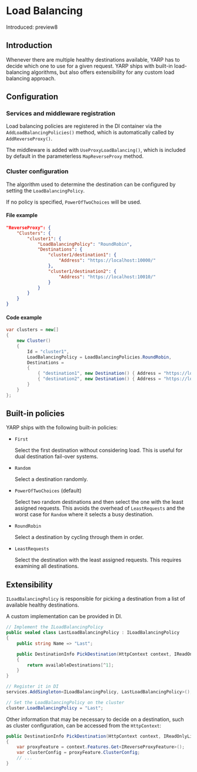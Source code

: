 # Load Balancing

Introduced: preview8

## Introduction

Whenever there are multiple healthy destinations available, YARP has to decide which one to use for a given request.
YARP ships with built-in load-balancing algorithms, but also offers extensibility for any custom load balancing approach.

## Configuration

### Services and middleware registration

Load balancing policies are registered in the DI container via the `AddLoadBalancingPolicies()` method, which is automatically called by `AddReverseProxy()`.

The middleware is added with `UseProxyLoadBalancing()`, which is included by default in the parameterless `MapReverseProxy` method.

### Cluster configuration

The algorithm used to determine the destination can be configured by setting the `LoadBalancingPolicy`.

If no policy is specified, `PowerOfTwoChoices` will be used.

#### File example

```JSON
"ReverseProxy": {
    "Clusters": {
        "cluster1": {
            "LoadBalancingPolicy": "RoundRobin",
            "Destinations": {
                "cluster1/destination1": {
                    "Address": "https://localhost:10000/"
                },
                "cluster1/destination2": {
                    "Address": "https://localhost:10010/"
                }
            }
        }
    }
}
```

#### Code example

```C#
var clusters = new[]
{
    new Cluster()
    {
        Id = "cluster1",
        LoadBalancingPolicy = LoadBalancingPolicies.RoundRobin,
        Destinations =
        {
            { "destination1", new Destination() { Address = "https://localhost:10000" } },
            { "destination2", new Destination() { Address = "https://localhost:10010" } }
        }
    }
};
```

## Built-in policies

YARP ships with the following built-in policies:
- `First`

    Select the first destination without considering load. This is useful for dual destination fail-over systems.
- `Random`

    Select a destination randomly.
- `PowerOfTwoChoices` (default)

    Select two random destinations and then select the one with the least assigned requests.
    This avoids the overhead of `LeastRequests` and the worst case for `Random` where it selects a busy destination.
- `RoundRobin`

    Select a destination by cycling through them in order.
- `LeastRequests`

    Select the destination with the least assigned requests. This requires examining all destinations.

## Extensibility

`ILoadBalancingPolicy` is responsible for picking a destination from a list of available healthy destinations.

A custom implementation can be provided in DI.

```c#
// Implement the ILoadBalancingPolicy
public sealed class LastLoadBalancingPolicy : ILoadBalancingPolicy
{
    public string Name => "Last";

    public DestinationInfo PickDestination(HttpContext context, IReadOnlyList<DestinationInfo> availableDestinations)
    {
        return availableDestinations[^1];
    }
}

// Register it in DI
services.AddSingleton<ILoadBalancingPolicy, LastLoadBalancingPolicy>();

// Set the LoadBalancingPolicy on the cluster
cluster.LoadBalancingPolicy = "Last";
```

Other information that may be necessary to decide on a destination, such as cluster configuration, can be accessed from the `HttpContext`:

```c#
public DestinationInfo PickDestination(HttpContext context, IReadOnlyList<DestinationInfo> availableDestinations)
{
    var proxyFeature = context.Features.Get<IReverseProxyFeature>();
    var clusterConfig = proxyFeature.ClusterConfig;
    // ...
}
```
